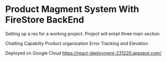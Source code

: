 # Product Magment System With FireStore BackEnd

Setting up a res for a working project. 
Project will entail three main section

Chatting Capabilty
Product organization 
Error Tracking and Elevation


Deployed on Google Cloud 
https://react-deployment-231220.appspot.com/
